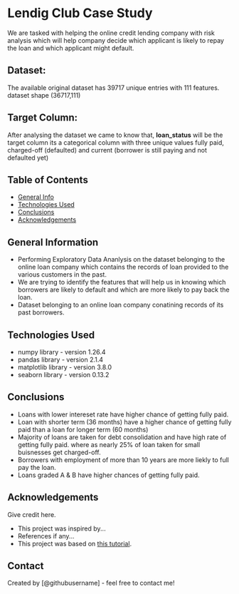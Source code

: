 # Lendig Club Case Study
We are tasked with helping the online credit lending company with risk analysis which
will help company decide which applicant is likely to repay the loan and which applicant might default.

## Dataset:
The available original dataset has 39717 unique entries with 111 features. 
dataset shape (36717,111)

## Target Column:
After analysing the dataset we came to know that, **loan_status** will be the target column
its a categorical column with three unique values fully paid, charged-off (defaulted) and current (borrower is still paying and not defaulted yet)


## Table of Contents
* [General Info](#general-information)
* [Technologies Used](#technologies-used)
* [Conclusions](#conclusions)
* [Acknowledgements](#acknowledgements)


## General Information
- Performing Exploratory Data Ananlysis on the dataset belonging to the online loan company which contains the records of loan provided to the various customers in the past.
- We are trying to identify the features that will help us in knowing which borrowers are likely to default and which are more likely to pay back the loan.
- Dataset belonging to an online loan company conatining records of its past borrowers.

## Technologies Used
- numpy library - version 1.26.4
- pandas library - version 2.1.4
- matplotlib library - version 3.8.0
- seaborn library - version 0.13.2

## Conclusions
- Loans with lower intereset rate have higher chance of getting fully paid.
- Loan with shorter term (36 months) have a higher chance of getting fully paid than a loan for longer term (60 months)
- Majority of loans are taken for debt consolidation and have high rate of getting fully paid. where as nearly 25% of loan taken for small buisnesses get charged-off.
- Borrowers with employment of more than 10 years are more liekly to full pay the loan.
- Loans graded A & B have higher chances of getting fully paid.


## Acknowledgements
Give credit here.
- This project was inspired by...
- References if any...
- This project was based on [this tutorial](https://www.example.com).


## Contact
Created by [@githubusername] - feel free to contact me!


<!-- Optional -->
<!-- ## License -->
<!-- This project is open source and available under the [... License](). -->

<!-- You don't have to include all sections - just the one's relevant to your project -->
